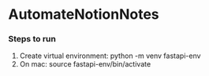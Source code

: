 # AutomateNotionNotes

### Steps to run
1. Create virtual environment: python -m venv fastapi-env
2. On mac: source fastapi-env/bin/activate